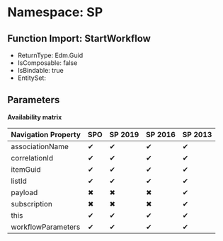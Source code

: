 # Namespace: SP

## Function Import: StartWorkflow

- ReturnType: Edm.Guid
- IsComposable: false
- IsBindable: true
- EntitySet: 

## Parameters

**Availability matrix**

Navigation Property | SPO | SP 2019 | SP 2016 | SP 2013
----------|-----|---------|---------|--------
associationName | ✔ | ✔ | ✔ | ✔
correlationId | ✔ | ✔ | ✔ | ✔
itemGuid | ✔ | ✔ | ✔ | ✔
listId | ✔ | ✔ | ✔ | ✔
payload | ✖ | ✖ | ✖ | ✔
subscription | ✖ | ✖ | ✖ | ✔
this | ✔ | ✔ | ✔ | ✔
workflowParameters | ✔ | ✔ | ✔ | ✔
